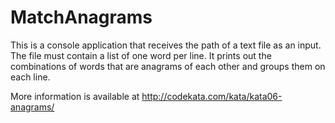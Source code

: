 # MatchAnagrams

This is a console application that receives the path of a text file as an input. 
The file must contain a list of one word per line. 
It prints out the combinations of words that are anagrams of each other and groups them on each line.

More information is available at http://codekata.com/kata/kata06-anagrams/
